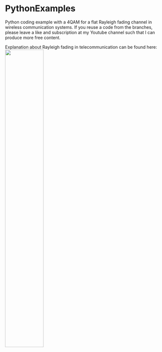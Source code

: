 # PythonExamples
Python coding example with a 4QAM for a flat Rayleigh fading channel in wireless communication systems. 
If you reuse a code from the branches, please leave a like and subscription at my Youtube channel such that I can produce more free content.

Explanation about Rayleigh fading in telecommunication can be found here:
[<img src="https://img.youtube.com/vi/CcwxwVUoYOo/maxresdefault.jpg" width="50%">](https://youtu.be/CcwxwVUoYOo "Rayleigh Fading with Python Coding Examples")

